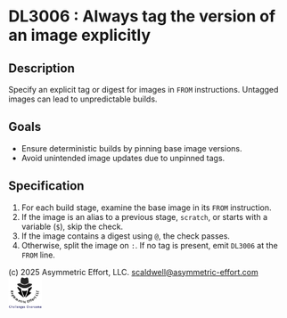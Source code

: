 # DL3006 : Always tag the version of an image explicitly

## Description
Specify an explicit tag or digest for images in `FROM` instructions. Untagged images can lead to unpredictable builds.

## Goals
- Ensure deterministic builds by pinning base image versions.
- Avoid unintended image updates due to unpinned tags.

## Specification
1. For each build stage, examine the base image in its `FROM` instruction.
2. If the image is an alias to a previous stage, `scratch`, or starts with a variable (`$`), skip the check.
3. If the image contains a digest using `@`, the check passes.
4. Otherwise, split the image on `:`. If no tag is present, emit `DL3006` at the `FROM` line.

(c) 2025 Asymmetric Effort, LLC. <scaldwell@asymmetric-effort.com>
[<img src="../img/asymmetric-effort.png" alt="Asymmetric Effort logo" width="60" height="60">](https://asymmetric-effort.com/)
